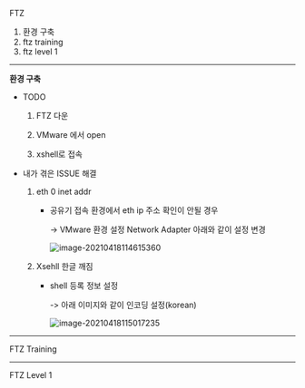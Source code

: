 FTZ

1. 환경 구축
2. ftz training
3. ftz level 1

----

**환경 구축** 

- TODO

  1. FTZ 다운

  2. VMware 에서 open

  3. xshell로 접속

     

- 내가 겪은 ISSUE 해결

  1. eth 0 inet addr

     - 공유기 접속 환경에서 eth ip 주소 확인이 안될 경우 

       -> VMware 환경 설정 Network Adapter 아래와 같이 설정 변경

       ![image-20210418114615360](C:%5CUsers%5CJina%5CDesktop%5CFTZ%5Cimage-20210418114615360.png)

  2. Xsehll 한글 깨짐

     - shell 등록 정보 설정

       -> 아래 이미지와 같이 인코딩 설정(korean)

       ![image-20210418115017235](C:%5CUsers%5CJina%5CDesktop%5CFTZ%5Cimage-20210418115017235.png)

----

FTZ Training





----

FTZ Level 1

